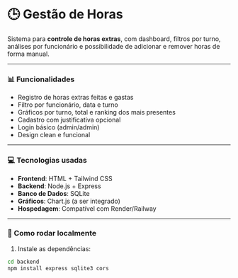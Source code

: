 # 🕒 Gestão de Horas

Sistema para **controle de horas extras**, com dashboard, filtros por turno, análises por funcionário e possibilidade de adicionar e remover horas de forma manual.

---

### 📊 Funcionalidades

- Registro de horas extras feitas e gastas
- Filtro por funcionário, data e turno
- Gráficos por turno, total e ranking dos mais presentes
- Cadastro com justificativa opcional
- Login básico (admin/admin)
- Design clean e funcional

---

### 💻 Tecnologias usadas

- **Frontend**: HTML + Tailwind CSS
- **Backend**: Node.js + Express
- **Banco de Dados**: SQLite
- **Gráficos**: Chart.js (a ser integrado)
- **Hospedagem**: Compatível com Render/Railway

---

### 🚀 Como rodar localmente

1. Instale as dependências:
```bash
cd backend
npm install express sqlite3 cors
